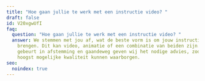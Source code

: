 ```yaml
---
title: "Hoe gaan jullie te werk met een instructie video? "
draft: false
id: V20xgwUfI
faq:
  question: "Hoe gaan jullie te werk met een instructie video? "
  answer: We stemmen met jou af, wat de beste vorm is om jouw instructie over te
    brengen. Dit kan video, animatie of een combinatie van beiden zijn. Alles
    gebeurt in afstemming en gaandeweg geven wij het nodige advies, zodat we de
    hoogst mogelijke kwaliteit kunnen waarborgen.
seo:
  noindex: true
---
```

